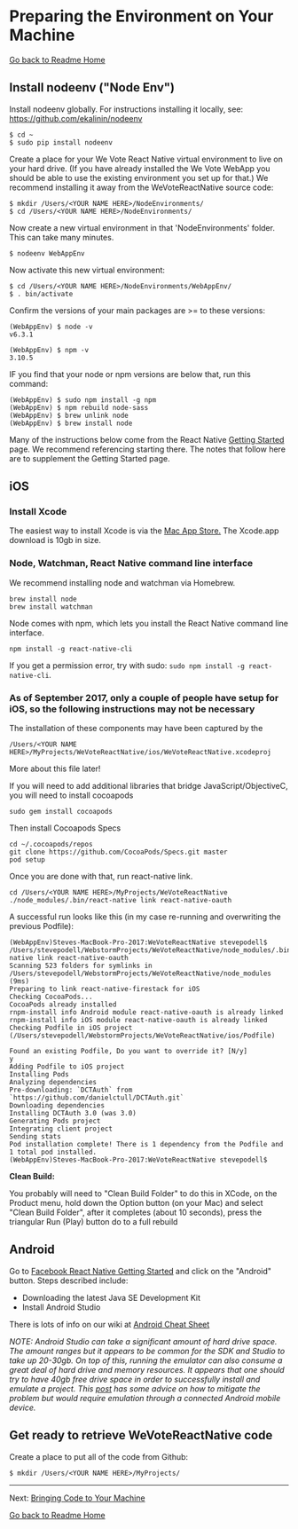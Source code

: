# Preparing the Environment on Your Machine
[Go back to Readme Home](../../README.md)

## Install nodeenv ("Node Env")

Install nodeenv globally. For instructions installing it locally, see: https://github.com/ekalinin/nodeenv

    $ cd ~
    $ sudo pip install nodeenv

Create a place for your We Vote React Native virtual environment to live on your hard drive. (If you have already installed
the We Vote WebApp you should be able to use the existing environment you set up for that.) We recommend installing it
away from the WeVoteReactNative source code:

    $ mkdir /Users/<YOUR NAME HERE>/NodeEnvironments/
    $ cd /Users/<YOUR NAME HERE>/NodeEnvironments/

Now create a new virtual environment in that 'NodeEnvironments' folder. This can take many minutes.

    $ nodeenv WebAppEnv

Now activate this new virtual environment:

    $ cd /Users/<YOUR NAME HERE>/NodeEnvironments/WebAppEnv/
    $ . bin/activate

Confirm the versions of your main packages are >= to these versions:

    (WebAppEnv) $ node -v
    v6.3.1

    (WebAppEnv) $ npm -v
    3.10.5

IF you find that your node or npm versions are below that, run this command:

    (WebAppEnv) $ sudo npm install -g npm
    (WebAppEnv) $ npm rebuild node-sass
    (WebAppEnv) $ brew unlink node
    (WebAppEnv) $ brew install node



Many of the instructions below come from the React Native
[Getting Started](https://facebook.github.io/react-native/docs/getting-started.html) page.
We recommend referencing starting there. The notes that follow here are to supplement the Getting Started page.

## iOS

### Install Xcode

The easiest way to install Xcode is via the
<a href="https://itunes.apple.com/us/app/xcode/id497799835?mt=12" target="_blank">Mac App Store.</a>  The Xcode.app download is 10gb in size.

### Node, Watchman, React Native command line interface

We recommend installing node and watchman via Homebrew.

    brew install node
    brew install watchman

Node comes with npm, which lets you install the React Native command line interface.

    npm install -g react-native-cli

If you get a permission error, try with sudo: `sudo npm install -g react-native-cli`.

### As of September 2017, only a couple of people have setup for iOS, so the following instructions may not be necessary
 

The installation of these components may have been captured by the

    /Users/<YOUR NAME HERE>/MyProjects/WeVoteReactNative/ios/WeVoteReactNative.xcodeproj 
    
More about this file later!    

If you will need to add additional libraries that bridge JavaScript/ObjectiveC, you will need to install cocoapods

    sudo gem install cocoapods
    
Then install Cocoapods Specs    

    cd ~/.cocoapods/repos 
    git clone https://github.com/CocoaPods/Specs.git master
    pod setup
    
Once you are done with that, run react-native link.

    cd /Users/<YOUR NAME HERE>/MyProjects/WeVoteReactNative
    ./node_modules/.bin/react-native link react-native-oauth
    
A successful run looks like this (in my case re-running and overwriting the previous Podfile):

    (WebAppEnv)Steves-MacBook-Pro-2017:WeVoteReactNative stevepodell$ 
    /Users/stevepodell/WebstormProjects/WeVoteReactNative/node_modules/.bin/react-native link react-native-oauth
    Scanning 523 folders for symlinks in /Users/stevepodell/WebstormProjects/WeVoteReactNative/node_modules (9ms)
    Preparing to link react-native-firestack for iOS
    Checking CocoaPods...
    CocoaPods already installed
    rnpm-install info Android module react-native-oauth is already linked 
    rnpm-install info iOS module react-native-oauth is already linked 
    Checking Podfile in iOS project (/Users/stevepodell/WebstormProjects/WeVoteReactNative/ios/Podfile)
    
    Found an existing Podfile, Do you want to override it? [N/y]
    y
    Adding Podfile to iOS project
    Installing Pods
    Analyzing dependencies
    Pre-downloading: `DCTAuth` from `https://github.com/danielctull/DCTAuth.git`
    Downloading dependencies
    Installing DCTAuth 3.0 (was 3.0)
    Generating Pods project
    Integrating client project
    Sending stats
    Pod installation complete! There is 1 dependency from the Podfile and 1 total pod installed.
    (WebAppEnv)Steves-MacBook-Pro-2017:WeVoteReactNative stevepodell$ 


**Clean Build:**

You probably will need to "Clean Build Folder" to do this in XCode, on the Product menu, hold down the Option button 
(on your Mac) and select "Clean Build Folder", after it completes (about 10 seconds), press the triangular
Run (Play) button do to a full rebuild

## Android

Go to [Facebook React Native Getting Started](https://facebook.github.io/react-native/docs/getting-started.html) and
click on the "Android" button. Steps described include:

- Downloading the latest Java SE Development Kit
- Install Android Studio

There is lots of info on our wiki at [Android Cheat Sheet](https://github.com/wevote/WeVoteReactNative/wiki/Android-Cheat-Sheet)


  *NOTE: Android Studio can take a significant amount of hard drive space. The amount ranges
  but it appears to be common for the SDK and Studio to take up 20-30gb.  On top of this, running the emulator can
  also consume a great deal of hard drive and memory resources.  It appears that one should try to have 40gb free
  drive space in order to successfully install and emulate a project. This [post](https://stackoverflow.com/questions/30796230/android-sdk-folder-taking-a-lot-of-disk-space-do-we-need-to-keep-all-of-the-sys)
  has some advice on how to mitigate the problem but would require emulation through a connected Android mobile device.*


## Get ready to retrieve WeVoteReactNative code

Create a place to put all of the code from Github:

    $ mkdir /Users/<YOUR NAME HERE>/MyProjects/


---

Next: [Bringing Code to Your Machine](CLONING_CODE.md)

[Go back to Readme Home](../../README.md)

